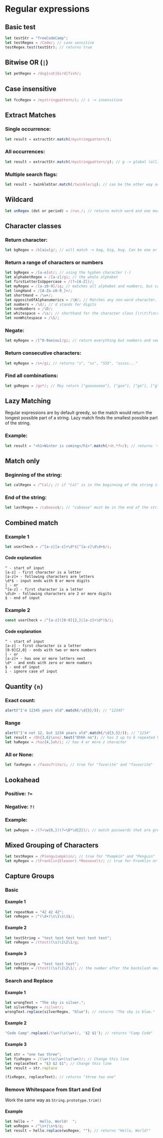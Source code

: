 # Regular expressions

## Basic test
```javascript
let testStr = "freeCodeCamp";
let testRegex = /Code/; // case sensitive
testRegex.test(testStr); // returns true
```

## Bitwise OR (`|`)
```javascript
let petRegex = /dog|cat|bird|fish/;
```

## Case insensitive
```javascript
let fccRegex = /mystringpattern/i; // i -> insensitive
```

## Extract Matches
### Single occurrence:
```javascript
let result = extractStr.match(/mystringpattern/);
```
### All occurrences:
```javascript
let result = extractStr.match(/mystringpattern/g); // g -> global (all) search flag
```
### Multiple search flags:
```javascript
let result = twinkleStar.match(/twinkle/ig); // can be the other way around -> gi
```

## Wildcard
```javascript
let unRegex (dot or period) = /run./; // returns match word and one more character if it exists
```

## Character classes
### Return character:
```javascript
let bgRegex = /b[aiu]g/; // will match -> bag, big, bug. Can be one or more characters inside the brackets
```
### Return a range of characters or numbers
```javascript
let bgRegex = /[a-e]at/; // using the hyphen character (-)
let alphabetRegex = /[a-z]/gi; // the whole alphabet
let firstLetterIsUppercase = /(?=[A-Z])/;
let myRegex = /[a-z0-9]/ig; // matches all alphabet and numbers, but can be any range of characters and numbers
let longHand = /[A-Za-z0-9_]+/;
let shortHand = /\w+/;
let oppositeOfAlphanumerics = /\W/; // Matches any non-word character. This includes spaces and punctuation, but not underscores
let numbers = /\d/; // d stands for digits
let nonNumbers = /\D/;
let whitespace = /\s/; // shorthand for the character class [\r\t\f\n\v] or carriage return, tab, form feed, and new line characters
let nonWhitespace = /\S/;
```
### Negate:
```javascript
let myRegex = /[^0-9aeiou]/gi; // return everything but numbers and vowels, including spaces and punctuation
```
### Return consecutive characters:
```javascript
let myRegex = /s+/gi; // returns "s", "ss", "SSS", "sssss..."
```
### Find all combinations:
```javascript
let goRegex = /go*/; // May return ["goooooooo"], ["goo"], ["go"], ["g"] or null.
```

## Lazy Matching
Regular expressions are by default greedy, so the match would return the longest possible part of a string.
Lazy match finds the smallest possible part of the string.
### Example:
```javascript
let result = "<h1>Winter is coming</h1>".match(/<h.*?>/); // returns '<h1>'
```

## Match only
### Beginning of the string:
```javascript
let calRegex = /^Cal/; // if "Cal" is in the beginning of the string it will be found
```
### End of the string:
```javascript
let lastRegex = /caboose$/; // "caboose" must be in the end of the string
```

## Combined match
### Example 1
```javascript
let userCheck = /^[a-z][a-z]+\d*$|^[a-z]\d\d+$/i;
```
#### Code explanation
```
^ - start of input
[a-z] - first character is a letter
[a-z]+ - following characters are letters
\d*$ - input ends with 0 or more digits
| - or
^[a-z] - first character is a letter
\d\d+ - following characters are 2 or more digits
$ - end of input
```

### Example 2
```javascript
const userCheck = /^[a-z]([0-9]{2,}|[a-z]+\d*)$/i;
```
#### Code explanation
```
^ - start of input
[a-z] - first character is a letter
[0-9]{2,0} - ends with two or more numbers
| - or
[a-z]+ - has one or more letters next
\d* - and ends with zero or more numbers
$ - end of input
i - ignore case of input
```

## Quantity `{n}`
### Exact count:
```javascript
alert("I'm 12345 years old".match(/\d{5}/)); // "12345"
```
### Range
```javascript
alert("I'm not 12, but 1234 years old".match(/\d{3,5}/)); // "1234"
let result = /Oh{3,6}\sno/.test("Ohhh no"); // has 3 up to 6 repeated h characters
let haRegex = /haz{4,}ah/i; // has 4 or more z character
```
### All or None:
```javascript
let favRegex = /favou?rite/i; // true for "favorite" and "favourite"
```

## Lookahead
### Positive: `?=` 
### Negative: `?!`
### Example:
```javascript
let pwRegex = /(?=\w{6,})(?=\D*\d{2})/; // match passwords that are greater than 5 characters long, and have two consecutive digits
```

## Mixed Grouping of Characters
```javascript
let testRegex = /P(engu|umpk)in/; // true for "Pumpkin" and "Penguin"
let myRegex = /(Franklin|Eleanor).*Roosevelt/; // true for Franklin or Eleanor Roosevelt. .* accepts any middle name
```

## Capture Groups
### Basic
#### Example 1
```javascript
let repeatNum = "42 42 42";
let reRegex = /^(\d+)\s\1\s\1$/;
```
#### Example 2
```javascript
let testString = "test test test test test test";
let reRegex = /(test)(\s)\1\2\1/g;
```
#### Example 3
```javascript
let testString = "test test test";
let reRegex = /(test)(\s)\1\2\1/; // the number after the backslash means number of repetitions
```

### Search and Replace
#### Example 1
```javascript
let wrongText = "The sky is silver.";
let silverRegex = /silver/;
wrongText.replace(silverRegex, "blue"); // returns "The sky is blue."
```
#### Example 2
```javascript
"Code Camp".replace(/(\w+)\s(\w+)/, '$2 $1'); // returns "Camp Code"
```
#### Example 3
```javascript
let str = "one two three";
let fixRegex = /(\w+)\s(\w+)\s(\w+)/; // Change this line
let replaceText = "$3 $2 $1"; // Change this line
let result = str.replace

(fixRegex, replaceText); // returns "three two one"
```

### Remove Whitespace from Start and End
Work the same way as `String.prototype.trim()`
#### Example
```javascript
let hello = "   Hello, World!  ";
let wsRegex = /^\s+|\s+$/g;
let result = hello.replace(wsRegex, ""); // returns "Hello, World!"
```